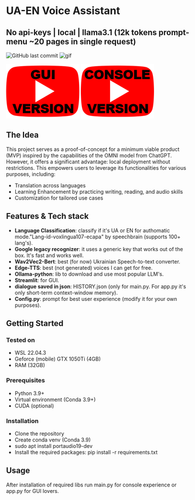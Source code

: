 # UA-EN Voice Assistant 
## No api-keys | local | llama3.1 (12k tokens prompt-menu ~20 pages in single request)

![GitHub last commit](https://img.shields.io/github/last-commit/Katashynskyi/Voice_assistant_UA_EN)
![gif](https://github.com/user-attachments/assets/d83255df-411f-4300-b04f-092f61dd5aae)


[![GUI version](data/media/GUI_V.png)](https://youtu.be/iw9P4Y7KXI4)
[![Console version](data/media/CONSOLE_V.png)](https://youtu.be/c-8Z4qzOcII)

## The Idea
This project serves as a proof-of-concept for a minimum viable product (MVP) inspired by the capabilities of the OMNI model from ChatGPT. However, it offers a significant advantage: local deployment without restrictions. This empowers users to leverage its functionalities for various purposes, including:
- Translation across languages
- Learning Enhancement by practicing writing, reading, and audio skills
- Customization for tailored use cases

## Features & Tech stack

- **Language Classification**: classify if it's UA or EN for authomatic mode."Lang-id-voxlingua107-ecapa" by speechbrain (supports 100+ lang's).
- **Google legacy recognizer**: it uses a generic key that works out of the box. It's fast and works well.
- **Wav2Vec2-Bert**: best (for now) Ukrainian Speech-to-text converter.
- **Edge-TTS**: best (not generated) voices I can get for free.
- **Ollama-python**: lib to download and use most popular LLM's.
- **Streamlit**: for GUI.
- **dialogue saved in json**: HISTORY.json (only for main.py. For app.py it's only short-term context-window memory).
- **Config.py**: prompt for best user experience (modify it for your own purposes).


## Getting Started
### Tested on
- WSL 22.04.3
- Geforce (mobile) GTX 1050Ti (4GB)
- RAM (32GB)
### Prerequisites
- Python 3.9+
- Virtual environment (Conda 3.9+)
- CUDA (optional)
### Installation

- Clone the repository
- Create conda venv (Conda 3.9)
- sudo apt install portaudio19-dev
- Install the required packages: pip install -r requirements.txt

## Usage

After installation of required libs run main.py for console experience or app.py for GUI lovers.

